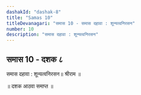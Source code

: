 ```yaml
---
dashakId: "dashak-8"
title: "Samas 10"
titleDevanagari: "समास 10 - समास दहावा : शून्यत्वनिरसन"
number: 10
description: "समास दहावा : शून्यत्वनिरसन"
---
```


## समास 10 - दशक ८

समास दहावा : शून्यत्वनिरसन॥ श्रीराम ॥

॥ दशक आठवा समाप्त ॥